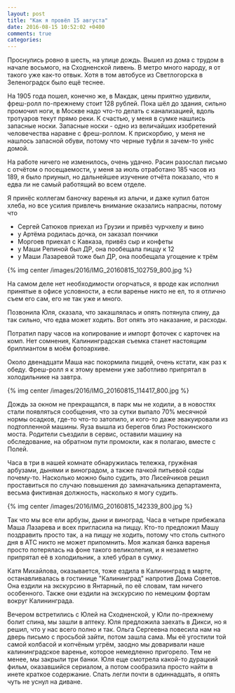 ```yaml
---
layout: post
title: "Как я провёл 15 августа"
date: 2016-08-15 10:52:02 +0400
comments: true
categories: 
---
```

Проснулись ровно в шесть, на улице дождь. Вышел из дома с трудом в начале восьмого, на Сходненской ливень. В метро много народу, я от такого уже как-то отвык. Хотя в том автобусе из Светлогорска в Зеленоградск было ещё теснее. 

На 1905 года пошел, конечно же, в Макдак, цены приятно удивили, фреш-ролл по-прежнему стоит 128 рублей. Пока шёл до здания, сильно промочил ноги, в Москве надо что-то делать с канализацией, вдоль тротуаров текут прямо реки. К счастью, у меня в сумке нашлись запасные носки. Запасные носки - одно из величайших изобретений человечества наравне с фреш-роллом. К прискорбию, у меня не нашлось запасной обуви, потому что черные туфли я зачем-то унёс домой.

На работе ничего не изменилось, очень удачно. Расин разослал письмо с отчётом о посещаемости, у меня за июль отработано 185 часов из 189, я было приуныл, но дальнейшее изучение отчёта показало, что я едва ли не самый работящий во всем отделе.

Я принёс коллегам баночку варенья из алычи, и даже купил батон хлеба, но все усилия привлечь внимание оказались напрасны, потому что

- Сергей Сатюков приехал из Грузии и привёз чурчхелу и вино
- у Артёма родилась дочка, он заказал пончики
- Моргоев приехал с Кавказа, привёз сыр и конфеты
- у Маши Репиной был ДР, она пообещала пиццу к 12
- у Маши Лазаревой тоже был ДР, она пообещала угощение к трём

{% img center /images/2016/IMG_20160815_102759_800.jpg %}

На самом деле нет необходимости огорчаться, я вроде как исполнил принятые в офисе условности, а если варенье никто не ел, то я отлично съем его сам, его не так уже и много.

Позвонила Юля, сказала, что закашлялась и опять потянула спину, да так сильно, что едва может ходить. Вот опять это наказание, и расходы.

Потратил пару часов на копирование и импорт фоточек с карточек на комп. Нет сомнения, Калининградская съемка станет настоящим бриллиантом в моём фотоархиве.

Около двенадцати Маша нас покормила пиццей, очень кстати, как раз к обеду. Фреш-ролл я к этому времени уже заботливо припрятал в холодильнике на завтра. 

{% img center /images/2016/IMG_20160815_114417_800.jpg %}

Дождь за окном не прекращался, в парк мы не ходили, а в новостях стали появляться сообщения, что за сутки выпало 70% месячной нормы осадков, где-то что-то затопило, и кого-то даже эвакуировали из подтопленной машины. Яуза вышла из берегов близ Ростокинского моста. Родители съездили в сервис, оставили машину на обследование, на обратном пути промокли, как я полагаю, вместе с Полей.

Часа в три в нашей комнате обнаружилась тележка, гружёная арбузами, дынями и виноградом, а также пачкой питьевой соды почему-то. Насколько можно было судить, это Лисейчиков решил проставиться по случаю повышения до замначальника департамента, весьма фиктивная должность, насколько я могу судить.

{% img center /images/2016/IMG_20160815_142339_800.jpg %}

Так что мы все ели арбузы, дыни и виноград. Часа в четыре прибежала Маша Лазарева и всех пригласила на пиццу. Кто-то предложил Машу поздравить просто так, а на пиццу не ходить, потому что столь сытного дня в АТС никто не может припомнить. Моя жалкая банка варенья просто потерялась на фоне такого великолепия, и я незаметно припрятал её в холодильник, а хлеб убрал в сумку.

Катя Михайлова, оказывается, тоже ездила в Калининград в марте, останавливалась в гостинице "Калининград" напротив Дома Советов. Она ездили на экскурсию в Янтарный, по её словам, там ничего особенного. Также они ездили на экскурсию по немецким фортам вокруг Калининграда.

Вечером встретились с Юлей на Сходненской, у Юли по-прежнему болит спина, мы зашли в аптеку. Юля предложила заехать в Дикси, но я решил, что у нас всего полно и так. Ольга Сергеевна повесила нам на дверь письмо с просьбой зайти, потом зашла сама. Мы её угостили той самой колбасой и копчёным угрём, заодно мы доваривали наше калининградское варенье, которое немедленно пригорело. Тем не менее, мы закрыли три банки. Юля еще смотрела какой-то дурацкий фильм, оказавшийся сериалом, а потом сообразила просто найти в инете краткое содержание. Спать легли почти в одиннадцать, я опять чуть не уснул на диване.

